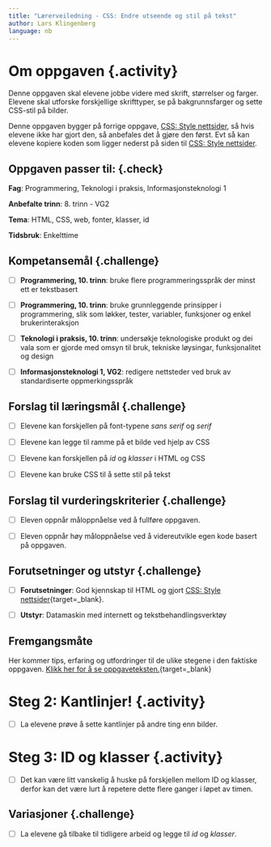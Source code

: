 ```yaml
---
title: "Lærerveiledning - CSS: Endre utseende og stil på tekst"
author: Lars Klingenberg
language: nb
---
```



# Om oppgaven {.activity}

Denne oppgaven skal elevene jobbe videre med skrift, størrelser og farger.
Elevene skal utforske forskjellige skrifttyper, se på bakgrunnsfarger og sette
CSS-stil på bilder.

Denne oppgaven bygger på forrige oppgave, [CSS: Style
nettsider](../style_nettsider/style_nettsider.html), så hvis elevene ikke har
gjort den, så anbefales det å gjøre den først. Evt så kan elevene kopiere koden
som ligger nederst på siden til [CSS: Style
nettsider](../style_nettsider/style_nettsider.html).

## Oppgaven passer til: {.check}

__Fag__: Programmering, Teknologi i praksis, Informasjonsteknologi 1

__Anbefalte trinn__: 8. trinn - VG2

__Tema__: HTML, CSS, web, fonter, klasser, id

__Tidsbruk__: Enkelttime

## Kompetansemål {.challenge}

- [ ] __Programmering, 10. trinn__: bruke flere programmeringsspråk der minst
  ett er tekstbasert

- [ ] __Programmering, 10. trinn__: bruke grunnleggende prinsipper i
  programmering, slik som løkker, tester, variabler, funksjoner og enkel
  brukerinteraksjon

- [ ] __Teknologi i praksis, 10. trinn__: undersøkje teknologiske produkt og dei
  vala som er gjorde med omsyn til bruk, tekniske løysingar, funksjonalitet og
  design

- [ ] __Informasjonsteknologi 1, VG2__: redigere nettsteder ved bruk av
  standardiserte oppmerkingsspråk

## Forslag til læringsmål {.challenge}

- [ ] Elevene kan forskjellen på font-typene _sans serif_ og _serif_

- [ ] Elevene kan legge til ramme på et bilde ved hjelp av CSS

- [ ] Elevene kan forskjellen på _id_ og _klasser_ i HTML og CSS

- [ ] Elevene kan bruke CSS til å sette stil på tekst

## Forslag til vurderingskriterier {.challenge}

- [ ] Eleven oppnår måloppnåelse ved å fullføre oppgaven.

- [ ] Eleven oppnår høy måloppnåelse ved å videreutvikle egen kode basert på
  oppgaven.

## Forutsetninger og utstyr {.challenge}

- [ ] __Forutsetninger__: God kjennskap til HTML og gjort [CSS: Style
  nettsider](../style_nettsider/style_nettsider.html){target=_blank}.

- [ ] __Utstyr__: Datamaskin med internett og tekstbehandlingsverktøy

## Fremgangsmåte

Her kommer tips, erfaring og utfordringer til de ulike stegene i den faktiske
oppgaven. [Klikk her for å se
oppgaveteksten.](../tekststil/tekststil.html){target=_blank}


# Steg 2: Kantlinjer! {.activity}

- [ ] La elevene prøve å sette kantlinjer på andre ting enn bilder.


# Steg 3: ID og klasser {.activity}

- [ ] Det kan være litt vanskelig å huske på forskjellen mellom ID og klasser,
  derfor kan det være lurt å repetere dette flere ganger i løpet av timen.

## Variasjoner {.challenge}

- [ ] La elevene gå tilbake til tidligere arbeid og legge til _id_ og _klasser_.
